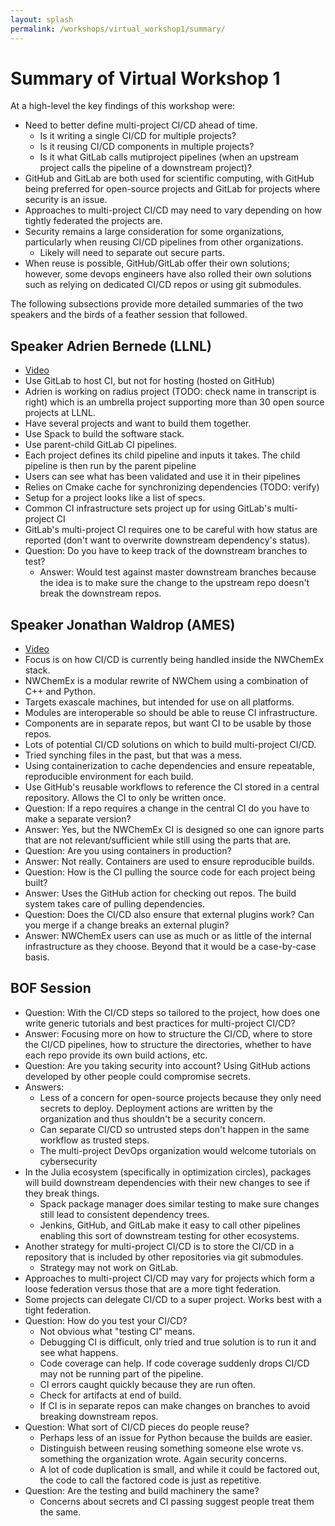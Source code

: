 ```yaml
---
layout: splash
permalink: /workshops/virtual_workshop1/summary/
---
```


# Summary of Virtual Workshop 1

At a high-level the key findings of this workshop were:

- Need to better define multi-project CI/CD ahead of time.
  - Is it writing a single CI/CD for multiple projects?
  - Is it reusing CI/CD components in multiple projects?
  - Is it what GitLab calls mutiproject pipelines (when an upstream project
    calls the pipeline of a downstream project)?
- GitHub and GitLab are both used for scientific computing, with GitHub
  being preferred for open-source projects and GitLab for projects where
  security is an issue.
- Approaches to multi-project CI/CD may need to vary depending on how tightly
  federated the projects are.
- Security remains a large consideration for some organizations, particularly
  when reusing CI/CD pipelines from other organizations.
  - Likely will need to separate out secure parts.
- When reuse is possible, GitHub/GitLab offer their own solutions; however,
  some devops engineers have also rolled their own solutions such as relying on dedicated CI/CD repos or using git submodules.

The following subsections provide more detailed summaries of the two speakers
and the birds of a feather session that followed.

## Speaker Adrien Bernede (LLNL)
- [Video](https://youtu.be/Jm5yP3sTxEM)
- Use GitLab to host CI, but not for hosting (hosted on GitHub)
- Adrien is working on radius project (TODO: check name in transcript is right)
  which is an umbrella project supporting more than 30 open source projects at
  LLNL.
- Have several projects and want to build them together.
- Use Spack to build the software stack.
- Use parent-child GitLab CI pipelines.
- Each project defines its child pipeline and inputs it takes. The child
  pipeline is then run by the parent pipeline
- Users can see what has been validated and use it in their pipelines
- Relies on Cmake cache for synchronizing dependencies (TODO: verify)
- Setup for a project looks like a list of specs.
- Common CI infrastructure sets project up for using GitLab's multi-project CI
- GitLab's multi-project CI requires one to be careful with how status are
  reported (don't want to overwrite downstream dependency's status).
- Question: Do you have to keep track of the downstream branches to test?
  - Answer: Would test against master downstream branches because the idea is to
    make sure the change to the upstream repo doesn't break the downstream
    repos.

## Speaker Jonathan Waldrop (AMES)
- [Video](https://youtu.be/CZkupiX9mh8)
- Focus is on how CI/CD is currently being handled inside the NWChemEx stack.
- NWChemEx is a modular rewrite of NWChem using a combination of C++ and Python.
- Targets exascale machines, but intended for use on all platforms.
- Modules are interoperable so should be able to reuse CI infrastructure.
- Components are in separate repos, but want CI to be usable by those repos.
- Lots of potential CI/CD solutions on which to build multi-project CI/CD.
- Tried synching files in the past, but that was a mess.
- Using containerization to cache dependencies and ensure repeatable,
  reproducible environment for each build.
- Use GitHub's reusable workflows to reference the CI stored in a central
  repository. Allows the CI to only be written once.
- Question: If a repo requires a change in the central CI do you have to make
  a separate version?
- Answer: Yes, but the NWChemEx CI is designed so one can ignore parts that are
  not relevant/sufficient while still using the parts that are.
- Question: Are you using containers in production?
- Answer: Not really. Containers are used to ensure reproducible builds.
- Question: How is the CI pulling the source code for each project being built?
- Answer: Uses the GitHub action for checking out repos. The build system takes
  care of pulling dependencies.
- Question: Does the CI/CD also ensure that external plugins work? Can you
  merge if a change breaks an external plugin?
- Answer: NWChemEx users can use as much or as little of the internal
  infrastructure as they choose. Beyond that it would be a case-by-case basis.


## BOF Session
- Question: With the CI/CD steps so tailored to the project, how does one write
  generic tutorials and best practices for multi-project CI/CD?
- Answer: Focusing more on how to structure the CI/CD, where to store the CI/CD
  pipelines, how to structure the directories, whether to have each repo provide
  its own build actions, etc.
- Question: Are you taking security into account? Using GitHub actions developed
  by other people could compromise secrets.
- Answers:
  - Less of a concern for open-source projects because they only need
    secrets to deploy. Deployment actions are written by the organization and
    thus shouldn't be a security concern.
  - Can separate CI/CD so untrusted steps don't happen in the same workflow as
    trusted steps.
  - The multi-project DevOps organization would welcome tutorials on
    cybersecurity
- In the Julia ecosystem (specifically in optimization circles), packages will
  build downstream dependencies with their new changes to see if they break
  things.
  - Spack package manager does similar testing to make sure changes still lead
    to consistent dependency trees.
  - Jenkins, GitHub, and GitLab make it easy to call other pipelines enabling
    this sort of downstream testing for other ecosystems.
- Another strategy for multi-project CI/CD is to store the CI/CD in a repository
  that is included by other repositories via git submodules.
  - Strategy may not work on GitLab.
- Approaches to multi-project CI/CD may vary for projects which form a loose
  federation versus those that are a more tight federation.
- Some projects can delegate CI/CD to a super project. Works best with a tight
  federation.
- Question: How do you test your CI/CD?
  - Not obvious what "testing CI" means.
  - Debugging CI is difficult, only tried and true solution is to run it and
    see what happens.
  - Code coverage can help. If code coverage suddenly drops CI/CD may not be
    running part of the pipeline.
  - CI errors caught quickly because they are run often.
  - Check for artifacts at end of build.
  - If CI is in separate repos can make changes on branches to avoid breaking
    downstream repos.
- Question: What sort of CI/CD pieces do people reuse?
  - Perhaps less of an issue for Python because the builds are easier.
  - Distinguish between reusing something someone else wrote vs. something the
    organization wrote. Again security concerns.
  - A lot of code duplication is small, and while it could be factored out, the
    code to call the factored code is just as repetitive.
- Question: Are the testing and build machinery the same?
  - Concerns about secrets and CI passing suggest people treat them the same.

